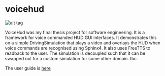 # voicehud

![alt tag](https://raw.github.com/jskye/voicehud/master/assets/Interface/images/voicehud.png)


VoiceHud was my final thesis project for software engineering.
It is a framework for voice commanded HUD GUI interfaces.
It demonstrates this on a simple DrivingSimulation that plays a video and overlays the HUD when voice commands are recognised using Sphinx4. It also uses FreeTTS to readback to the user.
The simulation is decoupled such that it can be swapped out for a custom simulation for some other domain.
tbc.

The user guide is [here](https://github.com/jskye/voicehud/blob/master/docs/VoiceHudUserGuide.pdf)

